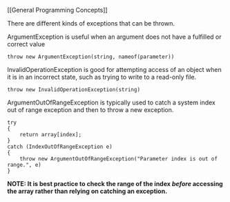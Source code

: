 [[General Programming Concepts]]

There are different kinds of exceptions that can be thrown.

ArgumentException is useful when an argument does not have a fulfilled or correct value
```
throw new ArgumentException(string, nameof(parameter))
```

InvalidOperationException is good for attempting access of an object when it is in an incorrect state, such as trying to write to a read-only file.
```
throw new InvalidOperationException(string)
```

ArgumentOutOfRangeException is typically used to catch a system index out of range exception and then to throw a new exception. 
```
try
{
	return array[index];
}
catch (IndexOutOfRangeException e)
{
	throw new ArgumentOutOfRangeException("Parameter index is out of range.", e)
}
```
**NOTE: It is best practice to check the range of the index *before* accessing the array rather than relying on catching an exception.**

